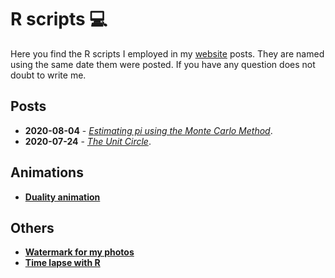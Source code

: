 # R scripts :computer:

Here you find the R scripts I employed in my [website](mauriciocely.github.io) posts. They are named using the same date them were posted. If you have any question does not doubt to write me.

## Posts

- **2020-08-04** - *[Estimating pi using the Monte Carlo Method](https://github.com/MauricioCely/utilities_R/blob/master/2020-08-04-Pi_MonteCarlo.R)*.
- **2020-07-24** - *[The Unit Circle](https://github.com/MauricioCely/utilities_R/blob/master/2020-07-24-unit_circle.R)*.

## Animations

- **[Duality animation]()**

## Others

- **[Watermark for my photos]()**
- **[Time lapse with R]()**
